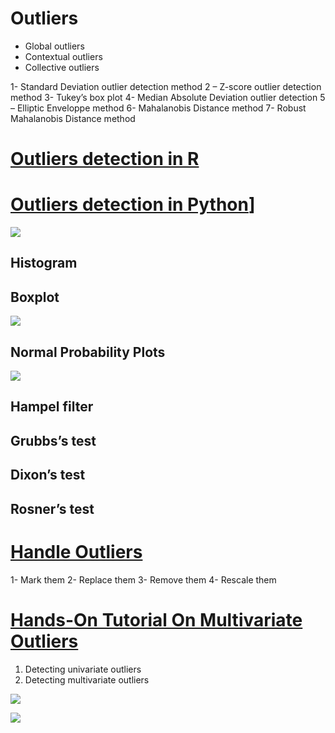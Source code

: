 # Outliers

* Global outliers 
* Contextual outliers
* Collective outliers

1- Standard Deviation outlier detection method
2 – Z-score outlier detection method
3- Tukey’s box plot 
4- Median Absolute Deviation outlier detection
5 – Elliptic Enveloppe method
6- Mahalanobis Distance method
7- Robust Mahalanobis Distance method

# [Outliers detection in R](https://www.r-bloggers.com/2020/08/outliers-detection-in-r-2/)

# [Outliers detection in  Python](https://medium.com/@okanyenigun/outliers-and-anomalies-210eefc51aa)]
![](https://editor.analyticsvidhya.com/uploads/12311IQR.png)

## Histogram

## Boxplot
![](https://miro.medium.com/max/1400/1*dRkIx5heIYoBR7Lr4-_QVQ.png)

## Normal Probability Plots
![](https://miro.medium.com/max/1400/1*-my0qz8HcKc87e3lk2X6Iw.png)

## Hampel filter

## Grubbs’s test

## Dixon’s test

## Rosner’s test

# [Handle Outliers](https://www.malicksarr.com/how-to-detect-and-handle-outliers-in-data-mining/)
1- Mark them
2- Replace them 
3- Remove them 
4- Rescale them	

# [Hands-On Tutorial On Multivariate Outliers](https://towardsdatascience.com/detecting-and-treating-outliers-in-python-part-2-3a3319ec2c33)
1. Detecting univariate outliers
2. Detecting multivariate outliers

![](https://miro.medium.com/max/1400/1*4qgPhnchKxhPhHwh0vNIGA.png)

![](https://media.springernature.com/lw685/springer-static/image/chp%3A10.1007%2F978-3-319-43742-2_14/MediaObjects/339333_1_En_14_Fig2_HTML.gif?as=webp)
